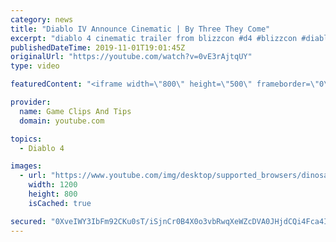 ```yaml
---
category: news
title: "Diablo IV Announce Cinematic | By Three They Come"
excerpt: "diablo 4 cinematic trailer from blizzcon #d4 #blizzcon #diablo."
publishedDateTime: 2019-11-01T19:01:45Z
originalUrl: "https://youtube.com/watch?v=0vE3rAjtqUY"
type: video

featuredContent: "<iframe width=\"800\" height=\"500\" frameborder=\"0\" src=\"https://www.youtube.com/embed/0vE3rAjtqUY\" allow=\"accelerometer; autoplay; encrypted-media; gyroscope; picture-in-picture\" allowfullscreen></iframe>"

provider:
  name: Game Clips And Tips
  domain: youtube.com

topics:
  - Diablo 4

images:
  - url: "https://www.youtube.com/img/desktop/supported_browsers/dinosaur.png"
    width: 1200
    height: 800
    isCached: true

secured: "0XveIWY3IbFm92CKu0sT/iSjnCr0B4X0o3vbRwqXeWZcDVA0JHjdCQi4Fca4ICHhAmfbFzHpHfp+9SuCZnS5Ex0ZN4gj+Q/ybzj+Otx+HoDZC+N204uorA3xZVhNk3yxipHfADjHV8JFK3yFm+YaEQTi2lEtr1PZT0Ha0O10z2fkPpAC0Nrk6iCVoq4kGHdTzjKTssNBEWWIeR9lMwgyEZ+Q69QEwGyFDXmWcC+G9v4YWuDq9X7TxqiJg4TGQKN5WhT5Lh8wBCoktEkdYy+5WRKqD3o1wqjgq6k/LDwZmVKYLSo8b1pWKkgUztrXvFsw6GAcMFR7wilwV+BO8O52Kq0ngj07zR0Dk9q0wf0gIm8sAF/OQumaI04Yq0+nIfg/t3DiIpDtC2sZCi8NHzbFVA==;e1Iyvj5SFaWJHqCxzpZB7g=="
---
```


